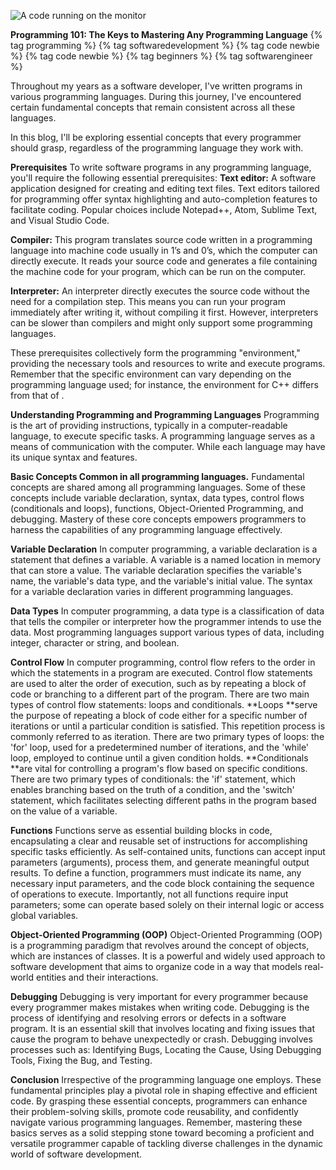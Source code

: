 ![A code running on the monitor](https://dev-to-uploads.s3.amazonaws.com/uploads/articles/u6bwd37gst42768o7jlt.jpg)

**Programming 101: The Keys to Mastering Any Programming Language**
{% tag programming %} {% tag softwaredevelopment %} {% tag code newbie %} {% tag code newbie %} {% tag beginners  %} {% tag softwarengineer %} 

Throughout my years as a software developer, I've written programs in various programming languages. During this journey, I've encountered certain fundamental concepts that remain consistent across all these languages.

In this blog, I'll be exploring essential concepts that every programmer should grasp, regardless of the programming language they work with.

**Prerequisites**
To write software programs in any programming language, you'll require the following essential prerequisites:
**Text editor:** A software application designed for creating and editing text files. Text editors tailored for programming offer syntax highlighting and auto-completion features to facilitate coding. Popular choices include Notepad++, Atom, Sublime Text, and Visual Studio Code.

**Compiler:** This program translates source code written in a programming language into machine code usually in 1’s and 0’s, which the computer can directly execute. It reads your source code and generates a file containing the machine code for your program, which can be run on the computer.

**Interpreter:** An interpreter directly executes the source code without the need for a compilation step. This means you can run your program immediately after writing it, without compiling it first. However, interpreters can be slower than compilers and might only support some programming languages.

These prerequisites collectively form the programming "environment," providing the necessary tools and resources to write and execute programs. Remember that the specific environment can vary depending on the programming language used; for instance, the environment for C++ differs from that of .

**Understanding Programming and Programming Languages**
Programming is the art of providing instructions, typically in a computer-readable language, to execute specific tasks. 
A programming language serves as a means of communication with the computer. While each language may have its unique syntax and features.
 
**Basic Concepts Common in all programming languages.**
Fundamental concepts are shared among all programming languages. Some of these concepts include variable declaration, syntax, data types, control flows (conditionals and loops), functions, Object-Oriented Programming, and debugging. Mastery of these core concepts empowers programmers to harness the capabilities of any programming language effectively.

**Variable Declaration**
 In computer programming, a variable declaration is a statement that defines a variable. A variable is a named location in memory that can store a value. The variable declaration specifies the variable's name, the variable's data type, and the variable's initial value. The syntax for a variable declaration varies in different programming languages.
 
**Data Types**
In computer programming, a data type is a classification of data that tells the compiler or interpreter how the programmer intends to use the data. Most programming languages support various types of data, including integer, character or string, and boolean.

**Control Flow**
In computer programming, control flow refers to the order in which the statements in a program are executed. Control flow statements are used to alter the order of execution, such as by repeating a block of code or branching to a different part of the program. There are two main types of control flow statements: loops and conditionals. **Loops **serve the purpose of repeating a block of code either for a specific number of iterations or until a particular condition is satisfied. This repetition process is commonly referred to as iteration. There are two primary types of loops: the 'for' loop, used for a predetermined number of iterations, and the 'while' loop, employed to continue until a given condition holds. **Conditionals **are vital for controlling a program's flow based on specific conditions. There are two primary types of conditionals: the 'if' statement, which enables branching based on the truth of a condition, and the 'switch' statement, which facilitates selecting different paths in the program based on the value of a variable.

**Functions**
Functions serve as essential building blocks in code, encapsulating a clear and reusable set of instructions for accomplishing specific tasks efficiently. As self-contained units, functions can accept input parameters (arguments), process them, and generate meaningful output results. To define a function, programmers must indicate its name, any necessary input parameters, and the code block containing the sequence of operations to execute. Importantly, not all functions require input parameters; some can operate based solely on their internal logic or access global variables.

**Object-Oriented Programming (OOP)**
Object-Oriented Programming (OOP) is a programming paradigm that revolves around the concept of objects, which are instances of classes. It is a powerful and widely used approach to software development that aims to organize code in a way that models real-world entities and their interactions.

**Debugging**
Debugging is very important for every programmer because every programmer makes mistakes when writing code. Debugging is the process of identifying and resolving errors or defects in a software program. It is an essential skill that involves locating and fixing issues that cause the program to behave unexpectedly or crash. Debugging involves processes such as: Identifying Bugs, Locating the Cause, Using Debugging Tools, Fixing the Bug, and Testing.

**Conclusion**
Irrespective of the programming language one employs. These fundamental principles play a pivotal role in shaping effective and efficient code. By grasping these essential concepts, programmers can enhance their problem-solving skills, promote code reusability, and confidently navigate various programming languages. Remember, mastering these basics serves as a solid stepping stone toward becoming a proficient and versatile programmer capable of tackling diverse challenges in the dynamic world of software development.

